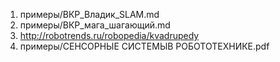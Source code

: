 1. примеры/ВКР_Владик_SLAM.md
2. примеры/ВКР_мага_шагающий.md
3. http://robotrends.ru/robopedia/kvadrupedy
4. примеры/СЕНСОРНЫЕ СИСТЕМЫВ РОБОТОТЕХНИКЕ.pdf